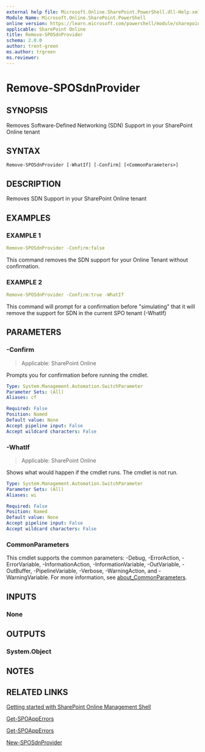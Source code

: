 ```yaml
---
external help file: Microsoft.Online.SharePoint.PowerShell.dll-Help.xml
Module Name: Microsoft.Online.SharePoint.PowerShell
online version: https://learn.microsoft.com/powershell/module/sharepoint-online/remove-sposdnprovider
applicable: SharePoint Online
title: Remove-SPOSdnProvider
schema: 2.0.0
author: trent-green
ms.author: trgreen
ms.reviewer:
---
```


# Remove-SPOSdnProvider

## SYNOPSIS

Removes Software-Defined Networking (SDN) Support in your SharePoint Online tenant

## SYNTAX

```
Remove-SPOSdnProvider [-WhatIf] [-Confirm] [<CommonParameters>]
```

## DESCRIPTION

Removes SDN Support in your SharePoint Online tenant

## EXAMPLES

### EXAMPLE 1

```yaml
Remove-SPOSdnProvider -Confirm:false
```

This command removes the SDN support for your Online Tenant without confirmation.

### EXAMPLE 2

```yaml
Remove-SPOSdnProvider -Confirm:true -WhatIf
```

This command will prompt for a confirmation before "simulating" that it will remove the support for SDN in the current SPO tenant (-WhatIf)

## PARAMETERS

### -Confirm

> Applicable: SharePoint Online

Prompts you for confirmation before running the cmdlet.

```yaml
Type: System.Management.Automation.SwitchParameter
Parameter Sets: (All)
Aliases: cf

Required: False
Position: Named
Default value: None
Accept pipeline input: False
Accept wildcard characters: False
```

### -WhatIf

> Applicable: SharePoint Online

Shows what would happen if the cmdlet runs.
The cmdlet is not run.

```yaml
Type: System.Management.Automation.SwitchParameter
Parameter Sets: (All)
Aliases: wi

Required: False
Position: Named
Default value: None
Accept pipeline input: False
Accept wildcard characters: False
```

### CommonParameters

This cmdlet supports the common parameters: -Debug, -ErrorAction, -ErrorVariable, -InformationAction, -InformationVariable, -OutVariable, -OutBuffer, -PipelineVariable, -Verbose, -WarningAction, and -WarningVariable. For more information, see [about_CommonParameters](https://go.microsoft.com/fwlink/?LinkID=113216).

## INPUTS

### None

## OUTPUTS

### System.Object

## NOTES

## RELATED LINKS

[Getting started with SharePoint Online Management Shell](/powershell/sharepoint/sharepoint-online/connect-sharepoint-online)

[Get-SPOAppErrors](Get-SPOAppErrors.md)

[Get-SPOAppErrors](Get-SPOAppErrors.md)

[New-SPOSdnProvider](New-SPOSdnProvider.md)
